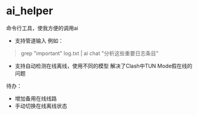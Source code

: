 # ai_helper
命令行工具，使我方便的调用ai

- 支持管道输入
例如：
> grep "important" log.txt | ai chat "分析这些重要日志条目"  

- 支持自动检测在线离线，使用不同的模型
解决了Clash中TUN Mode假在线的问题

待办：
- 增加备用在线线路
- 手动切换在线离线状态
